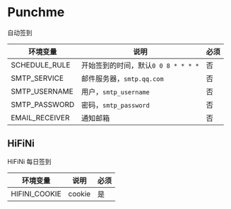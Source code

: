 # Punchme

自动签到

| 环境变量       | 说明                                | 必须 |
| -------------- | ----------------------------------- | ---- |
| SCHEDULE_RULE  | 开始签到的时间，默认`0 0 8 * * * *` | 否   |
| SMTP_SERVICE   | 邮件服务器，`smtp.qq.com`           | 否   |
| SMTP_USERNAME  | 用户，`smtp_username`               | 否   |
| SMTP_PASSWORD  | 密码，`smtp_password`               | 否   |
| EMAIL_RECEIVER | 通知邮箱                            | 否   |

## HiFiNi

HiFiNi 每日签到

| 环境变量      | 说明   | 必须 |
| ------------- | ------ | ---- |
| HIFINI_COOKIE | cookie | 是   |
